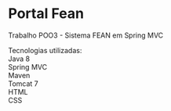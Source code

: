 # Portal Fean
Trabalho POO3 - Sistema FEAN em Spring MVC

Tecnologias utilizadas:</br>
Java 8</br>
Spring MVC</br>
Maven</br>
Tomcat 7</br>
HTML</br>
CSS
